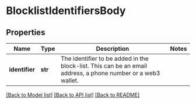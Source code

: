 # BlocklistIdentifiersBody

## Properties
Name | Type | Description | Notes
------------ | ------------- | ------------- | -------------
**identifier** | **str** | The identifier to be added in the block-list. This can be an email address, a phone number or a web3 wallet. | 

[[Back to Model list]](../README.md#documentation-for-models) [[Back to API list]](../README.md#documentation-for-api-endpoints) [[Back to README]](../README.md)


